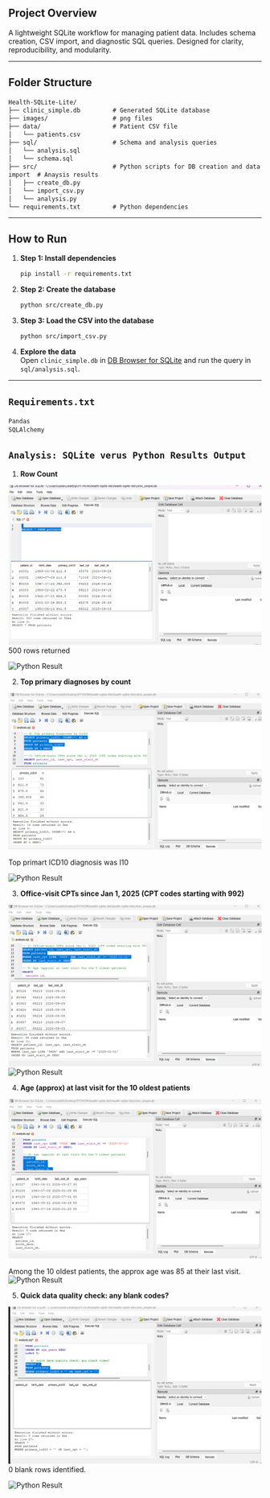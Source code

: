 ## Project Overview  
A lightweight SQLite workflow for managing patient data. Includes schema creation, CSV import, and diagnostic SQL queries. Designed for clarity, reproducibility, and modularity.

---
## Folder Structure  
```
Health-SQLite-Lite/
├── clinic_simple.db         # Generated SQLite database  
├── images/                  # png files
├── data/                    # Patient CSV file  
│   └── patients.csv  
├── sql/                     # Schema and analysis queries  
│   └── analysis.sql  
│   └── schema.sql  
├── src/                     # Python scripts for DB creation and data import  # Anaysis results
│   ├── create_db.py  
│   └── import_csv.py  
│   └── analysis.py  
└── requirements.txt         # Python dependencies  
```

---
## How to Run

1. **Step 1: Install dependencies**  
   ```bash
   pip install -r requirements.txt
   ```

2. **Step 2: Create the database**  
   ```bash
   python src/create_db.py
   ```

3. **Step 3: Load the CSV into the database**  
   ```bash
   python src/import_csv.py
   ```

4. **Explore the data**  
   Open `clinic_simple.db` in [DB Browser for SQLite](https://sqlitebrowser.org/) and run the query in `sql/analysis.sql`.

---
## `Requirements.txt`
```txt
Pandas
SQLAlchemy
```

## `Analysis: SQLite verus Python Results Output`
1. **Row Count** 

![SQLite Result](Images/ASQL.png)
500 rows returned 

![Python Result]()   

2. **Top primary diagnoses by count**

![SQLite Result](Images/BSQL.png)

Top primart ICD10 diagnosis was I10

![Python Result]()

3. **Office-visit CPTs since Jan 1, 2025 (CPT codes starting with 992)**

![SQLite Result](Images/CSQL.png)
![Python Result]() 

4. **Age (approx) at last visit for the 10 oldest patients**

![SQLite Result](Images/DSQL.png)

Among the 10 oldest patients, the approx age was 85 at their last visit.
![Python Result]() 

5. **Quick data quality check: any blank codes?**

![SQLite Result](Images/ESQL.png)
0 blank rows identified.

![Python Result]()